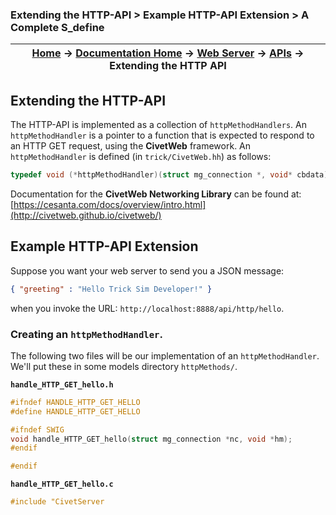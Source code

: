 ### Extending the HTTP-API > Example HTTP-API Extension > A Complete S_define

| [Home](/trick) → [Documentation Home](../Documentation-Home) → [Web Server](Webserver) → [APIs](WebServerAPIs) → Extending the HTTP API |
|------------------------------------------------------------------|

## Extending the HTTP-API

The HTTP-API is implemented as a collection of ```httpMethodHandlers```. An ```httpMethodHandler``` is a pointer to a function that is expected to respond to an HTTP GET request, using the **CivetWeb** framework. An ```httpMethodHandler``` is defined (in ```trick/CivetWeb.hh```) as follows:





```c
typedef void (*httpMethodHandler)(struct mg_connection *, void* cbdata);
```

Documentation for the **CivetWeb Networking Library** can be found at:
[https://cesanta.com/docs/overview/intro.html](http://civetweb.github.io/civetweb/)

## Example HTTP-API Extension

Suppose you want your web server to send you a JSON message:

```json
{ "greeting" : "Hello Trick Sim Developer!" }
```

when you invoke the URL: ```http://localhost:8888/api/http/hello```.

### Creating an ```httpMethodHandler```.

The following two files will be our implementation of an ```httpMethodHandler```. We'll put these in some models directory  ```httpMethods/```.

**```handle_HTTP_GET_hello.h```**

```c
#ifndef HANDLE_HTTP_GET_HELLO
#define HANDLE_HTTP_GET_HELLO

#ifndef SWIG
void handle_HTTP_GET_hello(struct mg_connection *nc, void *hm);
#endif

#endif
```

**```handle_HTTP_GET_hello.c```**

```c
#include "CivetServer
